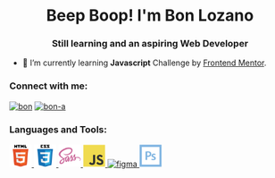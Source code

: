 <h1 align="center">Beep Boop! I'm Bon Lozano</h1>
<h3 align="center">Still learning and an aspiring Web Developer</h3>

- 🌱 I’m currently learning **Javascript**
Challenge by <a href="https://www.frontendmentor.io?ref=challenge" target="_blank">Frontend Mentor</a>. 
<h3 align="left">Connect with me:</h3>
<p align="left">
<a href="https://twitter.com/bonlozano13" target="blank"><img align="center" src="https://cdn.jsdelivr.net/npm/simple-icons@3.0.1/icons/twitter.svg" alt="bon" height="30" width="40" /></a>
 <a href="https:linkedin.com/in/bon-louise-lozano-301168b8o" target="blank"><img align="center" src="https://cdn.jsdelivr.net/npm/simple-icons@3.0.1/icons/linkedin.svg" alt="bon-a" height="30" width="40" /></a>
</p>

<h3 align="left">Languages and Tools:</h3>
<p align="left"> 
  <a href="https://www.w3.org/html/" target="_blank"> <img src="https://raw.githubusercontent.com/devicons/devicon/master/icons/html5/html5-original-wordmark.svg" alt="html5" width="40" height="40"/> </a> 
  <a href="https://www.w3schools.com/css/" target="_blank"> <img src="https://raw.githubusercontent.com/devicons/devicon/master/icons/css3/css3-original-wordmark.svg" alt="css3" width="40" height="40"/> </a>
  <a href="https://sass-lang.com" target="_blank"> <img src="https://raw.githubusercontent.com/devicons/devicon/master/icons/sass/sass-original.svg" alt="sass" width="40" height="40"/> </a> </a> <a href="https://developer.mozilla.org/en-US/docs/Web/JavaScript" target="_blank"> <img src="https://raw.githubusercontent.com/devicons/devicon/master/icons/javascript/javascript-original.svg" alt="javascript" width="40" height="40"/> </a>
  </a> <a href="https://www.figma.com/" target="_blank"> <img src="https://www.vectorlogo.zone/logos/figma/figma-icon.svg" alt="figma" width="40" height="40"/> </a> 
  <a href="https://www.photoshop.com/en" target="_blank"> <img src="https://raw.githubusercontent.com/devicons/devicon/master/icons/photoshop/photoshop-line.svg" alt="photoshop" width="40" height="40"/></a> 
  </p>

